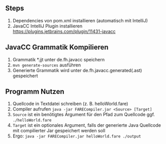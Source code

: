 ## Steps
1. Dependencies von pom.xml installieren (automatisch mit IntelliJ)
2. JavaCC IntelliJ Plugin installieren https://plugins.jetbrains.com/plugin/11431-javacc

## JavaCC Grammatik Kompilieren
1. Grammatik \*.jjt unter de.fh.javacc speichern
2. ``mvn generate-sources`` ausführen
3. Generierte Grammatik wird unter de.fh.javacc.generated(.ast) gespeichert

## Programm Nutzen
1. Quellcode in Textdatei schreiben (z. B. helloWorld.fare)
2. Compiler aufrufen ``java -jar FARECompiler.jar <Source> [Target]``
3. `Source` ist ein benötigtes Argument für den Pfad zum Quellcode ggf. ``./helloWorld.fare``
4. `Target` ist ein optionales Argument, falls der generierte Java Quellcode mit compilierter Jar gespeichert werden soll
5. Ergo: ```java -jar FARECompiler.jar helloWorld.fare ./output```
